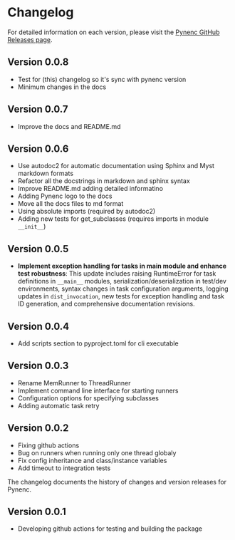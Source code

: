 # Changelog

For detailed information on each version, please visit the [Pynenc GitHub Releases page](https://github.com/pynenc/pynenc/releases).

## Version 0.0.8

- Test for (this) changelog so it's sync with pynenc version
- Minimum changes in the docs

## Version 0.0.7

- Improve the docs and README.md

## Version 0.0.6

- Use autodoc2 for automatic documentation using Sphinx and Myst markdown formats
- Refactor all the docstrings in markdown and sphinx syntax
- Improve README.md adding detailed informatino
- Adding Pynenc logo to the docs
- Move all the docs files to md format
- Using absolute imports (required by autodoc2)
- Adding new tests for get_subclasses (requires imports in module `__init__`)

## Version 0.0.5

- **Implement exception handling for tasks in **main** module and enhance test robustness**:
  This update includes raising RuntimeError for task definitions in `__main__` modules,
  serialization/deserialization in test/dev environments, syntax changes in task configuration arguments,
  logging updates in `dist_invocation`, new tests for exception handling and task ID generation,
  and comprehensive documentation revisions.

## Version 0.0.4

- Add scripts section to pyproject.toml for cli executable

## Version 0.0.3

- Rename MemRunner to ThreadRunner
- Implement command line interface for starting runners
- Configuration options for specifying subclasses
- Adding automatic task retry

## Version 0.0.2

- Fixing github actions
- Bug on runners when running only one thread globaly
- Fix config inheritance and class/instance variables
- Add timeout to integration tests

The changelog documents the history of changes and version releases for Pynenc.

## Version 0.0.1

- Developing github actions for testing and building the package
